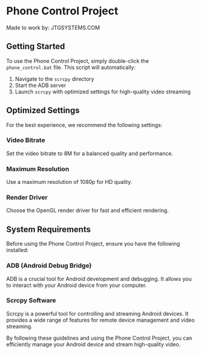 ﻿# Phone Control Project
Made to work by: JTGSYSTEMS.COM
## Getting Started
To use the Phone Control Project, simply double-click the `phone_control.bat` file. This script will automatically:

1. Navigate to the `scrcpy` directory
2. Start the ADB server
3. Launch `scrcpy` with optimized settings for high-quality video streaming
## Optimized Settings
For the best experience, we recommend the following settings:

### Video Bitrate
Set the video bitrate to 8M for a balanced quality and performance.

### Maximum Resolution
Use a maximum resolution of 1080p for HD quality.

### Render Driver
Choose the OpenGL render driver for fast and efficient rendering.
## System Requirements
Before using the Phone Control Project, ensure you have the following installed:

### ADB (Android Debug Bridge)
ADB is a crucial tool for Android development and debugging. It allows you to interact with your Android device from your computer.

### Scrcpy Software
Scrcpy is a powerful tool for controlling and streaming Android devices. It provides a wide range of features for remote device management and video streaming.

By following these guidelines and using the Phone Control Project, you can efficiently manage your Android device and stream high-quality video.
